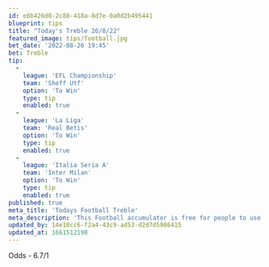 ```yaml
---
id: e8b426d0-2c88-418a-8d7e-0a0d2b495441
blueprint: tips
title: "Today's Treble 26/8/22"
featured_image: tips/football.jpg
bet_date: '2022-08-26 19:45'
bet: Treble
tip:
  -
    league: 'EFL Championship'
    team: 'Sheff Utf'
    option: 'To Win'
    type: tip
    enabled: true
  -
    league: 'La Liga'
    team: 'Real Betis'
    option: 'To Win'
    type: tip
    enabled: true
  -
    league: 'Italia Seria A'
    team: 'Inter Milan'
    option: 'To Win'
    type: tip
    enabled: true
published: true
meta_title: 'Todays Football Treble'
meta_description: 'This Football accumulator is free for people to use who are looking for Football tips. UK football tips daily. Lets beat the bookies. Winning Bets'
updated_by: 14e10cc6-f2a4-43c9-ad53-d2d7d5986415
updated_at: 1661512198
---
```

Odds - 6.7/1
